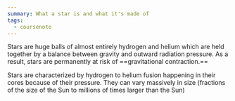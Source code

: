 ```yaml
---
summary: What a star is and what it's made of
tags:
  - coursenote
---
```

Stars are huge balls of almost entirely hydrogen and helium which are held together by a balance between gravity and outward radiation pressure.
As a result, stars are permanently at risk of ==gravitational contraction.==

Stars are characterized by hydrogen to helium fusion happening in their cores because of their pressure. They can vary massively in size (fractions of the size of the Sun to millions of times larger than the Sun)